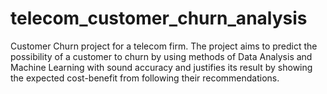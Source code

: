 # telecom_customer_churn_analysis
Customer Churn project for a telecom firm. The project aims to predict the possibility of a customer to churn by using methods of Data Analysis and Machine Learning with sound accuracy and justifies its result by showing the expected cost-benefit from following their recommendations. 
